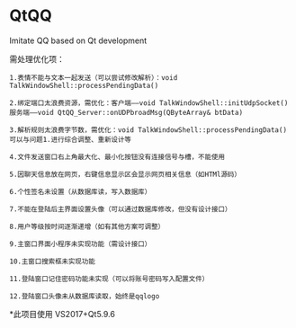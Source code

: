 # QtQQ
Imitate QQ based on Qt development

需处理优化项：

    1.表情不能与文本一起发送（可以尝试修改解析）：void TalkWindowShell::processPendingData()
  
    2.绑定端口太浪费资源，需优化：客户端——void TalkWindowShell::initUdpSocket()      服务端——void QtQQ_Server::onUDPbroadMsg(QByteArray& btData)
  
    3.解析规则太浪费字节数，需优化：void TalkWindowShell::processPendingData()    可以与问题1.进行综合调整、重新设计等
  
    4.文件发送窗口右上角最大化、最小化按钮没有连接信号与槽，不能使用
  
    5.因聊天信息放在网页，右键信息显示区会显示网页相关信息（如HTMl源码）
  
    6.个性签名未设置（从数据库读，写入数据库）
  
    7.不能在登陆后主界面设置头像（可以通过数据库修改，但没有设计接口）
  
    8.用户等级按时间逐渐递增（如有其他方案可调整）
  
    9.主窗口界面小程序未实现功能（需设计接口）
  
    10.主窗口搜索框未实现功能
  
    11.登陆窗口记住密码功能未实现（可以将账号密码写入配置文件）
  
    12.登陆窗口头像未从数据库读取，始终是qqlogo
    
*此项目使用 VS2017+Qt5.9.6

